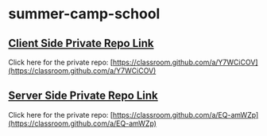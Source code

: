 # summer-camp-school

## [Client Side Private Repo Link](https://classroom.github.com/a/Y7WCiCOV)

Click here for the private repo: [https://classroom.github.com/a/Y7WCiCOV](https://classroom.github.com/a/Y7WCiCOV)

## [Server Side Private Repo Link](https://classroom.github.com/a/EQ-amWZp)

Click here for the private repo: [https://classroom.github.com/a/EQ-amWZp](https://classroom.github.com/a/EQ-amWZp)



<!-- 

<div className='relative flex items-center'>
          <input type="text" placeholder="Course name" className="lg:pl-7 md:py-7 md:pl-7 sm:pl-5 pl-6 input input-bordered md:input-md sm:input-sm lg:w-[27rem] md:w-80 w-[10rem] p-0 rounded-l-full placeholder:text-stone-700 border-none lg:placeholder:font-bold md:placeholder:font-bold sm:placeholder:font-bold placeholder:font-semibold focus:outline-none bg-[#F1F1F1]" />

          <span className='absolute lg:left-2 md:left-2 sm:left-2 left-1'>
            <FontAwesomeIcon icon={faMagnifyingGlass} />
          </span>
        </div>

        <div className='relative flex items-center'>
          <input type="text" placeholder="Instructor" className="md:py-7 input input-bordered md:input-md sm:input-sm lg:w-[27rem] md:w-80 w-[9rem] rounded-r-full placeholder:text-stone-700 border-none placeholder:font-bold focus:outline-none bg-[#F1F1F1]" />

          <span className='absolute -left-1'>
            <FontAwesomeIcon icon={faUser} />
          </span>

          {/* <button onClick={(e) => e.preventDefault()} type='submit' className="btn capitalize rounded-full absolute right-[10px] lg:px-7 md:px-7 bg-[#000000] text-[#F0F0F1] hover:bg-black">
            <FontAwesomeIcon icon={faMagnifyingGlass} />
            search</button> */}
          
        </div>
 -->